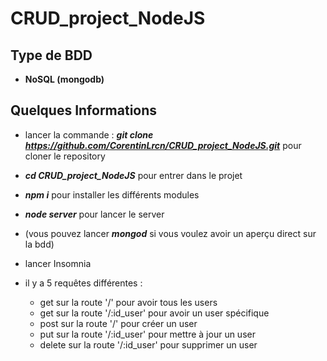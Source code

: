 # CRUD_project_NodeJS

## Type de BDD

* **NoSQL (mongodb)**

## Quelques Informations

* lancer la commande : ***git clone https://github.com/CorentinLrcn/CRUD_project_NodeJS.git*** pour cloner le repository

* ***cd CRUD_project_NodeJS*** pour entrer dans le projet

* ***npm i*** pour installer les différents modules

* ***node server*** pour lancer le server

* (vous pouvez lancer ***mongod*** si vous voulez avoir un aperçu direct sur la bdd)

* lancer Insomnia

* il y a 5 requêtes différentes :
    * get sur la route '/' pour avoir tous les users
    * get sur la route '/:id_user' pour avoir un user spécifique
    * post sur la route '/' pour créer un user
    * put sur la route '/:id_user' pour mettre à jour un user
    * delete sur la route '/:id_user' pour supprimer un user